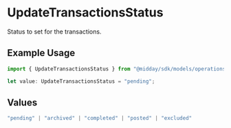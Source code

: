 # UpdateTransactionsStatus

Status to set for the transactions.

## Example Usage

```typescript
import { UpdateTransactionsStatus } from "@midday/sdk/models/operations";

let value: UpdateTransactionsStatus = "pending";
```

## Values

```typescript
"pending" | "archived" | "completed" | "posted" | "excluded"
```